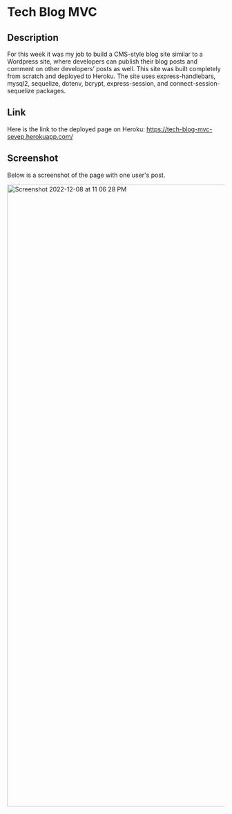 # Tech Blog MVC

## Description

For this week it was my job to build a CMS-style blog site similar to a Wordpress site, where developers can publish their blog posts and comment on other developers’ posts as well. This site was built completely from scratch and deployed to Heroku. The site uses express-handlebars, mysql2, sequelize, dotenv, bcrypt, express-session, and connect-session-sequelize packages.

## Link 

Here is the link to the deployed page on Heroku: https://tech-blog-mvc-sevep.herokuapp.com/
## Screenshot

Below is a screenshot of the page with one user's post.

<img width="1440" alt="Screenshot 2022-12-08 at 11 06 28 PM" src="https://user-images.githubusercontent.com/110855018/206628567-f396bf70-492c-4777-aa04-21b84ae442c3.png">
